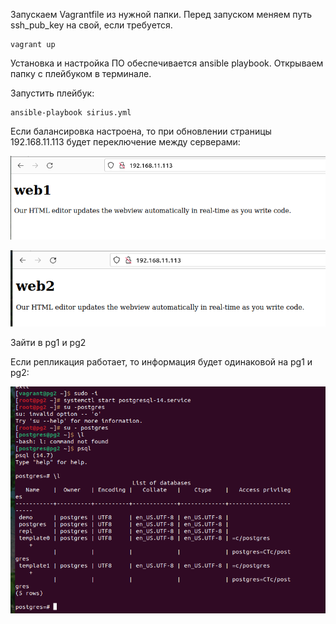 Запускаем Vagrantfile из нужной папки. Перед запуском меняем путь ssh_pub_key на свой, если требуется.

    vagrant up
  
Установка и настройка ПО обеспечивается ansible playbook.
Открываем папку с плейбуком в терминале.

Запустить плейбук:

    ansible-playbook sirius.yml
  
Если балансировка настроена, то при обновлении страницы 192.168.11.113 будет переключение между серверами:

![](https://github.com/julia7julia/lev/blob/main/lab3_haproxy/%D0%A1%D0%BD%D0%B8%D0%BC%D0%BE%D0%BA%20%D1%8D%D0%BA%D1%80%D0%B0%D0%BD%D0%B0%20%D0%BE%D1%82%202023-04-08%2015-57-26.png)

![](https://github.com/julia7julia/lev/blob/main/lab3_haproxy/%D0%A1%D0%BD%D0%B8%D0%BC%D0%BE%D0%BA%20%D1%8D%D0%BA%D1%80%D0%B0%D0%BD%D0%B0%20%D0%BE%D1%82%202023-04-08%2015-57-35.png)

Зайти в pg1 и pg2
  
Если репликация работает, то информация будет одинаковой на pg1 и pg2:

![](https://github.com/julia7julia/lev/blob/main/lab3_haproxy/%D0%A1%D0%BD%D0%B8%D0%BC%D0%BE%D0%BA%20%D1%8D%D0%BA%D1%80%D0%B0%D0%BD%D0%B0%20%D0%BE%D1%82%202023-04-12%2014-33-08.png)

